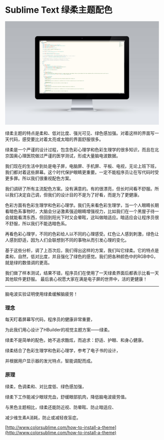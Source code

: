 # Sublime Text 绿柔主题配色

![](img/2.jpg)

绿柔主题的特点是柔和、低对比度、强光可见、绿色感加强。对着这样的界面写一天代码，感受要比对着太亮或太暗的界面舒服很多。

绿柔是一个严谨的设计过程，包含色彩心理学和色彩生理学的很多知识，而且在北京国奥心理医院做过严谨的医学测试，形成大量脑电波数据。

我们现在的生活中到处是电子屏，电脑屏、手机屏、平板、电视，无论上班下班，我们都对着这些屏幕。这个时代保护眼睛更重要。一定不能程序员让在写代码时受更多罪。所以我们很重视配色方案。

我们调研了所有主流配色方案。没有满意的。有的很漂亮，但长时间看不舒服。所以我们决定自己调，但我们的设计目的不是为了好看，而是为了更健康。

色彩方面有色彩生理学和色彩心理学。我们先来看色彩生理学，当一个人眼睛长期看暗色系事物时，大脑会分泌激素强迫眼睛增强视力，比如我们在一个黑屋子待一会就能看清东西，但回到阳光下时又会晕眩，这叫做暗适应。暗适应会让程序员很不舒服，所以我们不能选暗色系。

再看色彩心理学，不同的色彩给人以不同的心理感受。红色让人感到刺激，绿色让人感到舒适，因为人们会联想到不同的事物从而引发心理的变化。

基于这些分析，调了上百次后，我们得出这样的方案，我们叫它绿柔。它的特点是柔和，自然，低对比度，并且强化了绿色的感觉。我们把各种颜色中的RGB中G，就是绿的数值调的更高。

我们做了样本测试，结果不错，程序员们在使用了一天绿柔界面后都表示比看一天其他软件更舒服。
最后衷心祝愿大家在满是电子屏的世界中，活的更健康！

---

脑电波实验证明使用绿柔缓解脑疲劳！

### 理念

每天盯着屏幕写代码，程序员的健康非常重要，

为此我们用心设计了HBuilder的视觉主题方案——绿柔。

绿柔不是简单的配色，她不追求酷炫，而追求：舒适、护眼、和身心健康。

绿柔结合了色彩生理学和色彩心理学，参考了电子书的设计，

并根据用户显示器的发光特点，智能调配而成。

### 原理

绿柔，色调柔和、对比度低、绿色感加强，

绿柔下工作能减少眼球充血，舒缓眼部肌肉，降低脑电波疲劳值。

与黑色主题相比，绿柔还能防近视、防晕眩、防止暗适应、

减少维生素A消耗，防止或减轻夜盲症。




[http://www.colorsublime.com/how-to-install-a-theme](http://www.colorsublime.com/how-to-install-a-theme)
